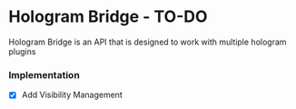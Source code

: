 # Hologram Bridge - TO-DO
Hologram Bridge is an API that is designed to work with multiple hologram plugins

### Implementation
- [X] Add Visibility Management